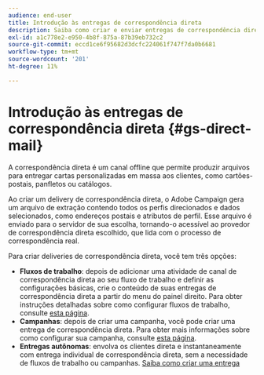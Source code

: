 ```yaml
---
audience: end-user
title: Introdução às entregas de correspondência direta
description: Saiba como criar e enviar entregas de correspondência direta com o Adobe Campaign Web
exl-id: a1c778e2-e950-4b8f-875a-87b39eb732c2
source-git-commit: eccd1ce6f95682d3dcfc224061f747f7da0b6681
workflow-type: tm+mt
source-wordcount: '201'
ht-degree: 11%

---
```



# Introdução às entregas de correspondência direta {#gs-direct-mail}

A correspondência direta é um canal offline que permite produzir arquivos para entregar cartas personalizadas em massa aos clientes, como cartões-postais, panfletos ou catálogos.

Ao criar um delivery de correspondência direta, o Adobe Campaign gera um arquivo de extração contendo todos os perfis direcionados e dados selecionados, como endereços postais e atributos de perfil. Esse arquivo é enviado para o servidor de sua escolha, tornando-o acessível ao provedor de correspondência direta escolhido, que lida com o processo de correspondência real.

Para criar deliveries de correspondência direta, você tem três opções:

* **Fluxos de trabalho**: depois de adicionar uma atividade de canal de correspondência direta ao seu fluxo de trabalho e definir as configurações básicas, crie o conteúdo de suas entregas de correspondência direta a partir do menu do painel direito. Para obter instruções detalhadas sobre como configurar fluxos de trabalho, consulte [esta página](../workflows/gs-workflow-creation.md).
* **Campanhas**: depois de criar uma campanha, você pode criar uma entrega de correspondência direta. Para obter mais informações sobre como configurar sua campanha, consulte [esta página](../campaigns/gs-campaigns.md).
* **Entregas autônomas**: envolva os clientes direta e instantaneamente com entrega individual de correspondência direta, sem a necessidade de fluxos de trabalho ou campanhas. [Saiba como criar uma entrega](../msg/gs-deliveries.md)

<!--
<table style="table-layout:fixed"><tr style="border: 0;">
<td>
<a href="create-push.md">
<img alt="Create a push delivery" src="assets/do-not-localize/push_create.jpeg">
</a>
<div><a href="create-push.md"><strong>Create a push delivery</strong>
</div>
<p>
</td>
<td>
<a href="content-push.md">
<img alt="Design a push delivery" src="assets/do-not-localize/push_design.jpeg">
</a>
<div>
<a href="content-push.md"><strong>Design a push delivery<strong></strong></a>
</div>
<p></td>
<td>
<a href="send-push.md">
<img alt="Send a push delivery" src="assets/do-not-localize/push_send.jpeg">
</a>
<div>
<a href="send-push.md"><strong>Send a push delivery</strong></a>
</div>
<p>
</td>
<td>
<a href="send-push.md">
<img alt="Push delivery report" src="assets/do-not-localize/push_report.jpeg">
</a>
<div>
<a href="send-push.md"><strong>Push delivery report</strong></a>
</div>
<p>
</td>
</tr></table>
-->
